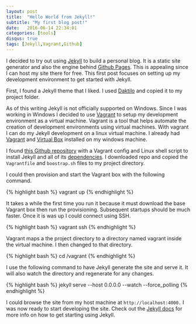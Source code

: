 ```yaml
---
layout: post
title:  "Hello World from Jekyll!"
subtitle: "My first blog post!"
date:   2016-06-14 22:34:01
categories: [tools]
disqus: true
tags: [Jekyll,Vagrant,Github]
---
```

I decided to try out using [Jekyll][jekyll] to build a personal blog. It is a static site generator and also the engine behind [Github Pages][gh-pages]. This is appealing since I can host my site there for free. This first post focuses on setting up my development environment to get started with Jekyll.

First, I found a Jekyll theme that I liked. I used [Daktilo](https://github.com/kronik3r/daktilo) and copied it to my project folder.

As of this writing Jekyll is not officially supported on Windows. Since I was working in Windows I decided to use [Vagrant][vagrant] to setup my development environment as a virtual machine. Vagrant is a tool that helps automate the creation of development environments using virtual machines. With vagrant I can do my Jekyll development on a linux virtual machine. I already had [Vagrant][vagrant] and [Virtual Box][vbox] installed on my windows machine. 

I found [this Github repository](https://github.com/jsturtevant/jekyll-vagrant) with a Vagrant config and Linux shell script to install Jekyll and all of its [dependencies][jekyll-install]. I downloaded repo and copied the `Vagrantfile` and `boostrap.sh` files to my project directory.

I could then provision and start the Vagrant box with the following command.

{% highlight bash %}
vagrant up
{% endhighlight %}

It takes a while the first time you run it because it must download the base Vagrant box then run the provisioning. Subsequent startups should be much faster. Once it is was up I could connect using SSH.

{% highlight bash %}
vagrant ssh
{% endhighlight %}

Vagrant maps a the project directory to a directory named vagrant inside the virtual machine. I then changed to that directory.

{% highlight bash %}
cd /vagrant
{% endhighlight %}

I use the following command to have Jekyll generate the site and serve it. It will also watch the directory and regenerate for any changes.  

{% highlight bash %}
jekyll serve --host 0.0.0.0 --watch --force_polling
{% endhighlight %}


I could browse the site from my host machine at `http://localhost:4000.` I was now ready to start developing the site. Check out the [Jekyll docs][jekyll] for more info on how to get starting using Jekyll. 

[jekyll]:      http://jekyllrb.com
[vagrant]:     https://www.vagrantup.com/
[gh-pages]:    https://pages.github.com/
[jekyll-install]: https://jekyllrb.com/docs/installation/
[jekyll-gh]:   https://github.com/jekyll/jekyll
[jekyll-help]: https://github.com/jekyll/jekyll-help
[vbox]: 		https://www.virtualbox.org/wiki/Downloads
